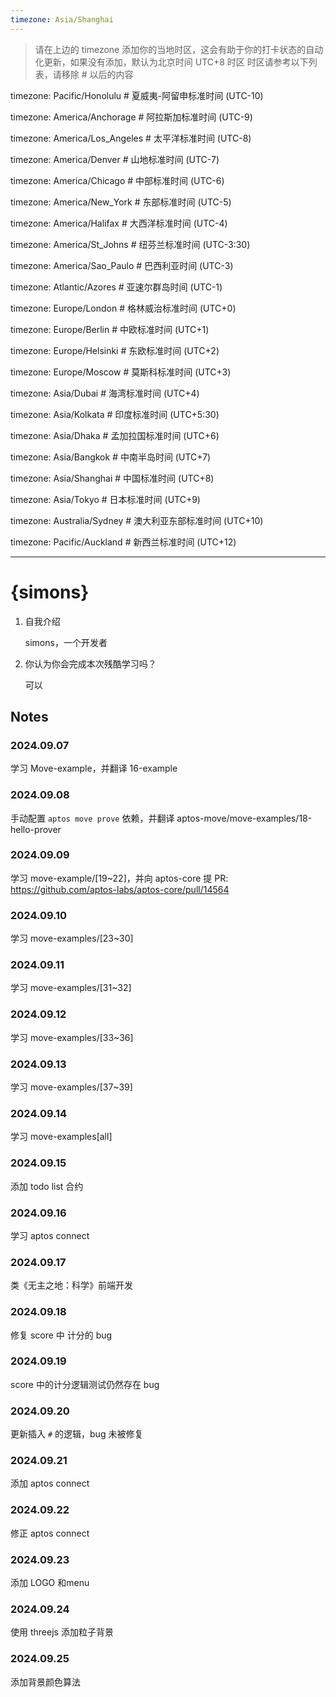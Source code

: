 ```yaml
---
timezone: Asia/Shanghai
---
```


> 请在上边的 timezone 添加你的当地时区，这会有助于你的打卡状态的自动化更新，如果没有添加，默认为北京时间 UTC+8 时区
> 时区请参考以下列表，请移除 # 以后的内容

timezone: Pacific/Honolulu # 夏威夷-阿留申标准时间 (UTC-10)

timezone: America/Anchorage # 阿拉斯加标准时间 (UTC-9)

timezone: America/Los_Angeles # 太平洋标准时间 (UTC-8)

timezone: America/Denver # 山地标准时间 (UTC-7)

timezone: America/Chicago # 中部标准时间 (UTC-6)

timezone: America/New_York # 东部标准时间 (UTC-5)

timezone: America/Halifax # 大西洋标准时间 (UTC-4)

timezone: America/St_Johns # 纽芬兰标准时间 (UTC-3:30)

timezone: America/Sao_Paulo # 巴西利亚时间 (UTC-3)

timezone: Atlantic/Azores # 亚速尔群岛时间 (UTC-1)

timezone: Europe/London # 格林威治标准时间 (UTC+0)

timezone: Europe/Berlin # 中欧标准时间 (UTC+1)

timezone: Europe/Helsinki # 东欧标准时间 (UTC+2)

timezone: Europe/Moscow # 莫斯科标准时间 (UTC+3)

timezone: Asia/Dubai # 海湾标准时间 (UTC+4)

timezone: Asia/Kolkata # 印度标准时间 (UTC+5:30)

timezone: Asia/Dhaka # 孟加拉国标准时间 (UTC+6)

timezone: Asia/Bangkok # 中南半岛时间 (UTC+7)

timezone: Asia/Shanghai # 中国标准时间 (UTC+8)

timezone: Asia/Tokyo # 日本标准时间 (UTC+9)

timezone: Australia/Sydney # 澳大利亚东部标准时间 (UTC+10)

timezone: Pacific/Auckland # 新西兰标准时间 (UTC+12)

---

# {simons}

1. 自我介绍

   simons，一个开发者

2. 你认为你会完成本次残酷学习吗？

   可以

## Notes

<!-- Content_START -->

### 2024.09.07

学习 Move-example，并翻译 16-example

### 2024.09.08

手动配置 `aptos move prove` 依赖，并翻译 aptos-move/move-examples/18-hello-prover

### 2024.09.09

学习 move-example/[19~22]，并向 aptos-core 提 PR: https://github.com/aptos-labs/aptos-core/pull/14564

### 2024.09.10

学习 move-examples/[23~30]

### 2024.09.11

学习 move-examples/[31~32]

### 2024.09.12

学习 move-examples/[33~36]

### 2024.09.13

学习 move-examples/[37~39]

### 2024.09.14

学习 move-examples[all]

### 2024.09.15

添加 todo list 合约

### 2024.09.16

学习 aptos connect

### 2024.09.17

类《无主之地：科学》前端开发

### 2024.09.18

修复 score 中 计分的 bug

### 2024.09.19

score 中的计分逻辑测试仍然存在 bug

### 2024.09.20

更新插入 `#` 的逻辑，bug 未被修复

### 2024.09.21

添加 aptos connect

### 2024.09.22

修正 aptos connect

### 2024.09.23

添加 LOGO 和menu

### 2024.09.24

使用 threejs 添加粒子背景

### 2024.09.25

添加背景颜色算法

<!-- Content_END -->

